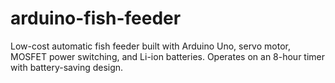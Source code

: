 # arduino-fish-feeder
Low-cost automatic fish feeder built with Arduino Uno, servo motor, MOSFET power switching, and Li-ion batteries. Operates on an 8-hour timer with battery-saving design.
